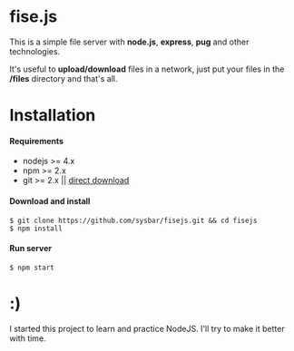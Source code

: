 # fise.js
This is a simple file server with **node.js**, **express**, **pug** and other technologies.

It's useful to **upload/download** files in a network, just put your files in the **/files** directory and that's all.

# Installation

#### Requirements

* nodejs >= 4.x
* npm >= 2.x
* git >= 2.x || [direct download](https://github.com/sysbar/fisejs/archive/master.zip)

#### Download and install

```
$ git clone https://github.com/sysbar/fisejs.git && cd fisejs
$ npm install
```

#### Run server

```
$ npm start
```

# :)
I started this project to learn and practice NodeJS.
I'll try to make it better with time.
